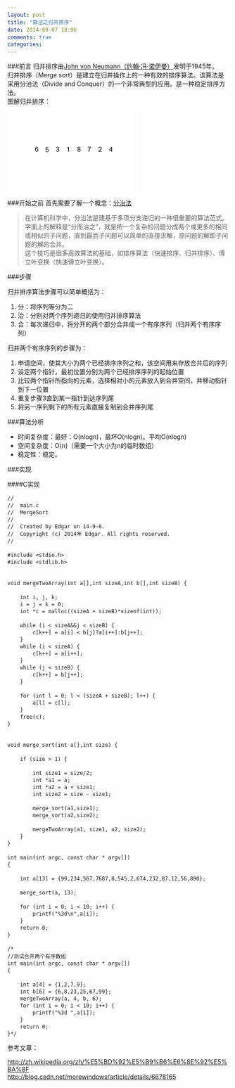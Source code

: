 ```yaml
---
layout: post
title: "算法之归并排序"
date: 2014-09-07 18:06
comments: true
categories: 
---
```

###前言
归并排序由[John von Neumann（约翰·冯·诺伊曼）](http://en.wikipedia.org/wiki/John_von_Neumann)发明于1945年。   
归并排序（Merge sort）是建立在归并操作上的一种有效的排序算法。该算法是采用分治法（Divide and Conquer）的一个非常典型的应用。是一种稳定排序方法。<!--more-->      
图解归并排序：   

![](/images/mergesort/1.gif) 


###开始之前
首先需要了解一个概念：[分治法](http://zh.wikipedia.org/wiki/%E5%88%86%E6%B2%BB%E6%B3%95)    
>在计算机科学中，分治法是建基于多项分支递归的一种很重要的算法范式。字面上的解释是“分而治之”，就是把一个复杂的问题分成两个或更多的相同或相似的子问题，直到最后子问题可以简单的直接求解，原问题的解即子问题的解的合并。   
>这个技巧是很多高效算法的基础，如排序算法（快速排序、归并排序）、傅立叶变换（快速傅立叶变换）。  

###步骤

归并排序算法步骤可以简单概括为：  

1. 分：将序列等分为二
2. 治：分别对两个序列递归的使用归并排序算法
3. 合：每次递归中，将分开的两个部分合并成一个有序序列（归并两个有序序列）

归并两个有序序列的步骤为：   

1. 申请空间，使其大小为两个已经排序序列之和，该空间用来存放合并后的序列    
2. 设定两个指针，最初位置分别为两个已经排序序列的起始位置    
3. 比较两个指针所指向的元素，选择相对小的元素放入到合并空间，并移动指针到下一位置    
4. 重复步骤3直到某一指针到达序列尾    
5. 将另一序列剩下的所有元素直接复制到合并序列尾   

###算法分析

* 时间复杂度：最好：O(nlogn)，最坏O(nlogn)。平均O(nlogn)    
* 空间复杂度：O(n)（需要一个大小为n的临时数组）   
* 稳定性：稳定。

###实现

####C实现

```objc
//
//  main.c
//  MergeSort
//
//  Created by Edgar on 14-9-6.
//  Copyright (c) 2014年 Edgar. All rights reserved.
//

#include <stdio.h>
#include <stdlib.h>


void mergeTwoArray(int a[],int sizeA,int b[],int sizeB) {
    
    int i, j, k;
    i = j = k = 0;
    int *c = malloc((sizeA + sizeB)*sizeof(int));
    
    while (i < sizeA&&j < sizeB) {
        c[k++] = a[i] < b[j]?a[i++]:b[j++];
    }
    while (i < sizeA) {
        c[k++] = a[i++];
    }
    while (j < sizeB) {
        c[k++] = b[j++];
    }
    
    for (int l = 0; l < (sizeA + sizeB); l++) {
        a[l] = c[l];
    }
    free(c);
}


void merge_sort(int a[],int size) {
    
    if (size > 1) {
        
        int size1 = size/2;
        int *a1 = a;
        int *a2 = a + size1;
        int size2 = size - size1;
        
        merge_sort(a1,size1);
        merge_sort(a2,size2);
        
        mergeTwoArray(a1, size1, a2, size2);
    }
}

int main(int argc, const char * argv[])
{
    
    int a[13] = {99,234,567,7687,8,545,2,674,232,87,12,56,890};
    
    merge_sort(a, 13);
    
    for (int i = 0; i < 10; i++) {
        printf("%3d\n",a[i]);
    }
    return 0;
}

/*
//测试合并两个有序数组
int main(int argc, const char * argv[])
{
    
    int a[4] = {1,2,7,9};
    int b[6] = {6,8,23,25,67,99};
    mergeTwoArray(a, 4, b, 6);
    for (int i = 0; i < 10; i++) {
        printf("%3d ",a[i]);
    }
    return 0;
}*/
```

参考文章：   

http://zh.wikipedia.org/zh/%E5%BD%92%E5%B9%B6%E6%8E%92%E5%BA%8F     
http://blog.csdn.net/morewindows/article/details/6678165
